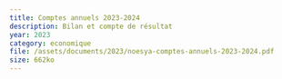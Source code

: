```yaml
---
title: Comptes annuels 2023-2024
description: Bilan et compte de résultat
year: 2023
category: economique
file: /assets/documents/2023/noesya-comptes-annuels-2023-2024.pdf
size: 662ko
---
```

